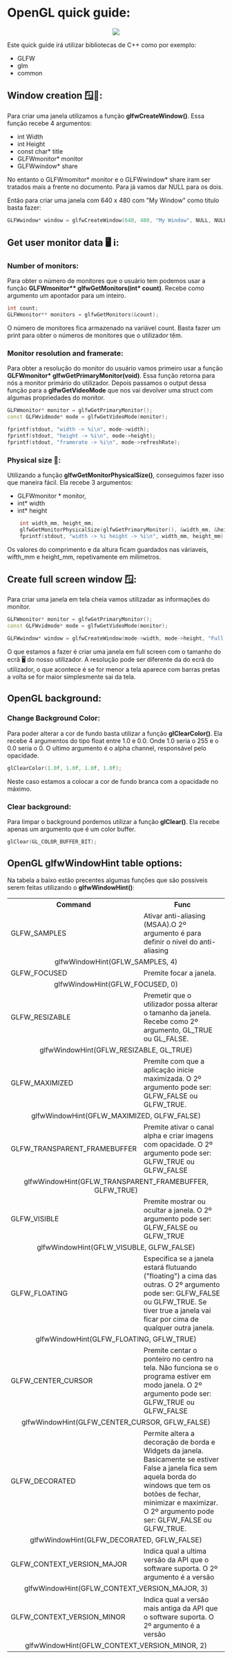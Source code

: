 # OpenGL quick guide:

<p align="center">
<img src="https://cdn.freebiesupply.com/logos/large/2x/opengl-1-logo-png-transparent.png">
</p>

Este quick guide irá utilizar bibliotecas de C++ como por exemplo:
- GLFW
- glm
- common

## Window creation 🪟🔨:
Para criar uma janela utilizamos a função __glfwCreateWindow()__. Essa função recebe 4 argumentos:
- int Width
- int Height
- const char* title
- GLFWmonitor* monitor
- GLFWwindow* share

No entanto o GLFWmomitor* monitor e o GLFWwindow* share iram ser tratados mais a frente no documento. Para já vamos dar NULL para os dois.

Então para criar uma janela com 640 x 480 com "My Window" como titulo basta fazer:

```C++
GLFWwindow* window = glfwCreateWindow(640, 480, "My Window", NULL, NULL)
```

## Get user monitor data 🖥 ℹ️:
### Number of monitors:
Para obter o número de monitores que o usuário tem podemos usar a função __GLFWmonitor** glfwGetMonitors(int* count)__. Recebe como argumento um apontador para um inteiro.
```C++
int count;
GLFWmonitor** monitors = glfwGetMonitors(&count);
```

O número de monitores fica armazenado na variável count. Basta fazer um print para obter o números de monitores que o utilizador têm.

### Monitor resolution and framerate:
Para obter a resolução do monitor do usuário vamos primeiro usar a função __GLFWmonitor* glfwGetPrimaryMonitor(void)__. Essa função retorna para nós a monitor primário do utilizador.
Depois passamos o output dessa função para a __glfwGetVideoMode__ que nos vai devolver uma struct com algumas propriedades do monitor.

```C++
GLFWmonitor* monitor = glfwGetPrimaryMonitor();
const GLFWvidmode* mode = glfwGetVideoMode(monitor);

fprintf(stdout, "width -> %i\n", mode->width);
fprintf(stdout, "height -> %i\n", mode->height);
fprintf(stdout, "framerate -> %i\n", mode->refreshRate);
```

### Physical size 📐:
Utilizando a função __glfwGetMonitorPhysicalSize()__, conseguimos fazer isso que maneira fácil. Ela recebe 3 argumentos:
- GLFWmonitor * monitor,
- int* width
- int* height

```C++
	int width_mm, height_mm;
    glfwGetMonitorPhysicalSize(glfwGetPrimaryMonitor(), &width_mm, &height_mm);
    fprintf(stdout, "width -> %i height -> %i\n", width_mm, height_mm);
```
Os valores do comprimento e da altura ficam guardados nas váriaveis, wifth_mm e height_mm, repetivamente em milimetros.

## Create full screen window 🪟:
Para criar uma janela em tela cheia vamos utilizadar as informações do monitor.

```C++
GLFWmonitor* monitor = glfwGetPrimaryMonitor();
const GLFWvidmode* mode = glfwGetVideoMode(monitor);

GLFWwindow* window = glfwCreateWindow(mode->width, mode->height, "Full screen Window", monitor, NULL)
```

O que estamos a fazer é criar uma janela em full screen com o tamanho do ecrã 🖥 do nosso utilizador.  A resolução pode ser diferente da do ecrã do utilizador, o que acontece é se for menor a tela aparece com barras pretas a volta se for maior simplesmente sai da tela.

## OpenGL background:
### Change Background Color:
Para poder alterar a cor de fundo basta utilizar a função __glClearColor()__. Ela recebe 4 argumentos do tipo float entre 1.0 e 0.0. Onde 1.0 seria o 255 e o 0.0 seria o 0. O ultimo argumento é o alpha channel, responsável pelo opacidade.

```C++
glClearColor(1.0f, 1.0f, 1.0f, 1.0f);
```

Neste caso estamos a colocar a cor de fundo branca com a opacidade no máximo.
### Clear background:
Para limpar o background pordemos utilizar a função __glClear()__. Ela recebe apenas um argumento que é um color buffer.

```C++
glClear(GL_COLOR_BUFFER_BIT);
```

## OpenGL glfwWindowHint table options:
Na tabela a baixo estão precentes algumas funções que são possiveis serem feitas utilizando o __glfwWindowHint()__:
<table style="width:100%">
	<tr valign="middle">
		<th>Command</th>
		<th>Func</th>
	</tr>
	<tr>
		<td>GLFW_SAMPLES</td>
		<td>Ativar anti-aliasing (MSAA).O 2º argumento é para definir o nivel do anti-aliasing</td>
	</tr>
	<tr style="text-align:center">
		<td colspan="2">
			glfwWindowHint(GFLW_SAMPLES, 4)
		</td>
	</tr>
	<tr>
		<td>GLFW_FOCUSED</td>
		<td>Premite focar a janela.</td>
	</tr>
	<tr style="text-align:center">
		<td colspan="2">
			glfwWindowHint(GFLW_FOCUSED, 0)
		</td>
	</tr>
	<tr>
		<td>GLFW_RESIZABLE</td>
		<td>Premetir que o utilizador possa alterar o tamanho da janela. Recebe como 2º argumento, GL_TRUE ou GL_FALSE.</td>
	</tr>
	<tr style="text-align:center">
		<td colspan="2">
			glfwWindowHint(GFLW_RESIZABLE, GL_TRUE)
		</td>
	</tr>
	<tr>
		<td>GLFW_MAXIMIZED</td>
		<td>Premite com que a aplicação inicie maximizada. O 2º argumento pode ser: GLFW_FALSE ou GLFW_TRUE.</td>
	</tr>
	<tr style="text-align:center">
		<td colspan="2">
			glfwWindowHint(GFLW_MAXIMIZED, GLFW_FALSE)
		</td>
	</tr>
	<tr>
		<td>GLFW_TRANSPARENT_FRAMEBUFFER</td>
		<td>Premite ativar o canal alpha e criar imagens com opacidade. O 2º argumento pode ser: GLFW_TRUE ou GLFW_FALSE</td>
	</tr>
	<tr style="text-align:center">
		<td colspan="2">
			glfwWindowHint(GFLW_TRANSPARENT_FRAMEBUFFER, GLFW_TRUE)
		</td>
	</tr>
	<tr>
		<td>GLFW_VISIBLE</td>
		<td>Premite mostrar ou ocultar a janela. O 2º argumento pode ser: GLFW_FALSE ou GLFW_TRUE</td>
	</tr>
	<tr style="text-align:center">
		<td colspan="2">
			glfwWindowHint(GFLW_VISUBLE, GLFW_FALSE)
		</td>
	</tr>
	<tr>
		<td>GLFW_FLOATING</td>
		<td>Especifica se a janela estará flutuando ("floating") a cima das outras. O 2º argumento pode ser: GLFW_FALSE ou GLFW_TRUE. Se tiver true a janela vai ficar por cima de qualquer outra janela.</td>
	</tr>
	<tr style="text-align:center">
		<td colspan="2">
			glfwWindowHint(GLFW_FLOATING, GFLW_TRUE)
		</td>
	</tr>
	<tr>
		<td>GLFW_CENTER_CURSOR</td>
		<td>Premite centar o ponteiro no centro na tela. Não funciona se o programa estiver em modo janela. O 2º argumento pode ser: GLFW_TRUE ou GLFW_FALSE</td>
	</tr>
	<tr style="text-align:center">
		<td colspan="2">
			glfwWindowHint(GLFW_CENTER_CURSOR, GFLW_FALSE)
		</td>
	</tr>
	<tr>
		<td>GLFW_DECORATED</td>
		<td>Permite altera a decoração de borda e Widgets da janela. Basicamente se estiver False a janela fica sem aquela borda do windows que tem os botões de fechar, minimizar e maximizar. O 2º argumento pode ser: GLFW_FALSE ou GLFW_TRUE.</td>
	</tr>
	<tr style="text-align:center">
		<td colspan="2">
			glfwWindowHint(GLFW_DECORATED, GFLW_FALSE)
		</td>
	</tr>
	<tr>
		<td>GLFW_CONTEXT_VERSION_MAJOR</td>
		<td>Indica qual a ultima versão da API que o software suporta. O 2º argumento é a versão</td>
	</tr>
	<tr style="text-align:center">
		<td colspan="2">
			glfwWindowHint(GFLW_CONTEXT_VERSION_MAJOR, 3)
		</td>
	</tr>
	<tr>
		<td>GLFW_CONTEXT_VERSION_MINOR</td>
		<td>Indica qual a versão mais antiga da API que o software suporta. O 2º argumento é a versão</td>
	</tr>
	<tr style="text-align:center">
		<td colspan="2">
			glfwWindowHint(GFLW_CONTEXT_VERSION_MINOR, 2)
		</td>
	</tr>
<table>
